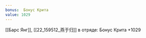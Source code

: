 ```yaml
---
bonus:  Бонус Крита 
value: 1029
---
```

[[Барс Янг]], [[22_159512_燕于归]] в отряде: Бонус Крита +1029
